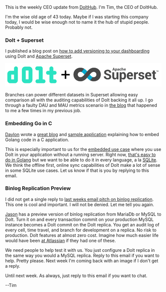 This is the weekly CEO update from [DoltHub](https://www.dolthub.com/). I'm Tim, the CEO of DoltHub. 

I'm the wise old age of 43 today. Maybe if I was starting this company today, I would be wise enough not to name it the hub of stupid people. Probably not.

### Dolt + Superset

I published a blog post on [how to add versioning to your dashboarding](https://www.dolthub.com/blog/2023-01-27-dolt-superset/) using Dolt and [Apache Superset](https://github.com/apache/superset).

[![Dolt + Superset](../images/dolt-superset.png)](https://www.dolthub.com/blog/2023-01-27-dolt-superset/)

Branches can power different datasets in Superset allowing easy comparison all with the auditing capabilities of Dolt backing it all up. I go through a faulty DAU and MAU metrics scenario in [the blog](https://www.dolthub.com/blog/2023-01-27-dolt-superset/) that happened to me a few times in my previous job.

### Embedding Go in C

[Daylon](https://www.dolthub.com/team#daylon) wrote a [great blog](https://www.dolthub.com/blog/2023-02-01-embedding-go-in-c/) and [sample application](https://github.com/dolthub/go-library-sample) explaining how to embed Golang code in a C application. 

This is especially important to us for the [embedded use case](https://www.dolthub.com/blog/2022-07-25-embedded/) where you use Dolt in your application without a running server. Right now, [that's easy to do in Golang](https://www.dolthub.com/blog/2022-07-25-embedded/) but we want to be able to do it in every language, a la [SQLite](https://sqlite.org/index.html). We think the offline first, online sync capabilities of Dolt make a lot of sense in some SQLite use cases. Let us know if that is you by replying to this email.

### Binlog Replication Preview

I did not get a single reply to [last weeks email pitch on binlog replication](https://mailchi.mp/dolthub.com/tims-weekly-dolthub-update-c2e18x7n0u-9291563). This one is cool and important. I will not be denied. Let me tell you again.

[Jason](https://www.dolthub.com/team#jason) has a preview version of binlog replication from MariaDb or MySQL to Dolt. Turn it on and every transaction commit on your production MySQL instance becomes a Dolt commit on the Dolt replica. You get an audit log of every cell, time travel, and branch for development on a replica. No risk to production. Dolt features at almost zero cost. Imagine how much easier life would have been [at Atlassian](https://www.dolthub.com/blog/2022-04-14-atlassian-outage-prevention/) if they had one of these.

We need people to help test it with us. You just configure a Dolt replica in the same way you would a MySQL replica. Reply to this email if you want to help. Pretty please. Next week I'm coming back with an image if I don't get a reply.

Until next week. As always, just reply to this email if you want to chat.

--Tim

